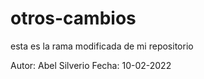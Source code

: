 # otros-cambios
esta es la rama modificada de mi repositorio

Autor: Abel Silverio
Fecha: 10-02-2022

